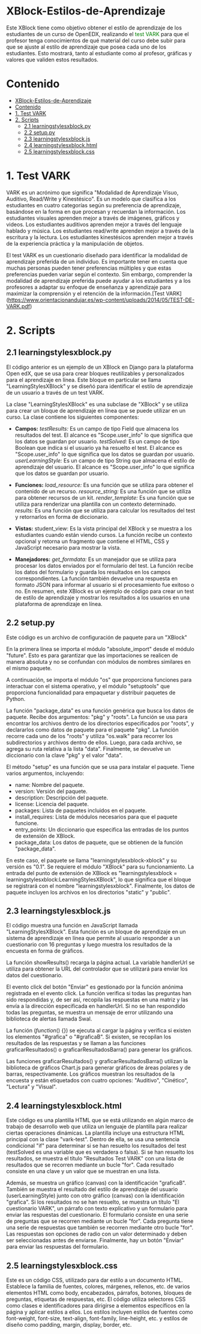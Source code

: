 # XBlock-Estilos-de-Aprendizaje

Este XBlock tiene como objetivo obtener el estilo de aprendizaje de los estudiantes de un curso de OpenEDX, realizando el <font color="green">test VARK</font> para que el profesor tenga conocimientos de qué material del curso debe subir para que se ajuste al estilo de aprendizaje que posea cada uno de los estudiantes. Esto mostrará, tanto al estudiante como al profesor, gráficas y valores que validen estos resultados.


# Contenido
- [XBlock-Estilos-de-Aprendizaje](#xblock-estilos-de-aprendizaje)
- [Contenido](#contenido)
- [1. Test VARK](#1-test-vark)
- [2. Scripts](#2-scripts)
  - [2.1 learningstylesxblock.py](#21-learningstylesxblockpy)
  - [2.2 setup.py](#22-setuppy)
  - [2.3 learningstylesxblock.js](#23-learningstylesxblockjs)
  - [2.4 learningstylesxblock.html](#24-learningstylesxblockhtml)
  - [2.5 learningstylesxblock.css](#25-learningstylesxblockcss)

# 1. Test VARK
VARK es un acrónimo que significa "Modalidad de Aprendizaje Vísuo, Auditivo, Read/Write y Kinestésico". Es un modelo que clasifica a los estudiantes en cuatro categorías según su preferencia de aprendizaje, basándose en la forma en que procesan y recuerdan la información.
Los estudiantes visuales aprenden mejor a través de imágenes, gráficos y videos.
Los estudiantes auditivos aprenden mejor a través del lenguaje hablado y música.
Los estudiantes read/write aprenden mejor a través de la escritura y la lectura.
Los estudiantes kinestésicos aprenden mejor a través de la experiencia práctica y la manipulación de objetos.

El test VARK es un cuestionario diseñado para identificar la modalidad de aprendizaje preferida de un individuo. Es importante tener en cuenta que muchas personas pueden tener preferencias múltiples y que estas preferencias pueden variar según el contexto. Sin embargo, comprender la modalidad de aprendizaje preferida puede ayudar a los estudiantes y a los profesores a adaptar su enfoque de enseñanza y aprendizaje para maximizar la comprensión y el retención de la información.[Test VARK]
(https://www.orientacionandujar.es/wp-content/uploads/2014/05/TEST-DE-VARK.pdf)

# 2. Scripts

## 2.1 learningstylesxblock.py
El código anterior es un ejemplo de un XBlock en Django para la plataforma Open edX, que se usa para crear bloques reutilizables y personalizados para el aprendizaje en línea. Este bloque en particular se llama "LearningStylesXBlock" y se diseñó para identificar el estilo de aprendizaje de un usuario a través de un test VARK.

La clase "LearningStylesXBlock" es una subclase de "XBlock" y se utiliza para crear un bloque de aprendizaje en línea que se puede utilizar en un curso. La clase contiene los siguientes componentes:

- **Campos:**
*testResults:* Es un campo de tipo Field que almacena los resultados del test. El alcance es "Scope.user_info" lo que significa que los datos se guardan por usuario.
*testSolved:* Es un campo de tipo Boolean que indica si el usuario ya ha resuelto el test. El alcance es "Scope.user_info" lo que significa que los datos se guardan por usuario.
*userLearningStyle:* Es un campo de tipo String que almacena el estilo de aprendizaje del usuario. El alcance es "Scope.user_info" lo que significa que los datos se guardan por usuario.

- **Funciones:**
*load_resource:* Es una función que se utiliza para obtener el contenido de un recurso.
*resource_string:* Es una función que se utiliza para obtener recursos de un kit.
*render_template:* Es una función que se utiliza para renderizar una plantilla con un contexto determinado.
*results:* Es una función que se utiliza para calcular los resultados del test y retornarlos en forma de diccionario.

- **Vistas:**
student_view: Es la vista principal del XBlock y se muestra a los estudiantes cuando están viendo cursos. La función recibe un contexto opcional y retorna un fragmento que contiene el HTML, CSS y JavaScript necesario para mostrar la vista.

- **Manejadores:**
*get_formdata:* Es un manejador que se utiliza para procesar los datos enviados por el formulario del test. La función recibe los datos del formulario y guarda los resultados en los campos correspondientes. La función también devuelve una respuesta en formato JSON para informar al usuario si el procesamiento fue exitoso o no.
En resumen, este XBlock es un ejemplo de código para crear un test de estilo de aprendizaje y mostrar los resultados a los usuarios en una plataforma de aprendizaje en línea.

## 2.2 setup.py
Este código es un archivo de configuración de paquete para un "XBlock"

En la primera línea se importa el módulo "absolute_import" desde el módulo "future". Esto es para garantizar que las importaciones se realicen de manera absoluta y no se confundan con módulos de nombres similares en el mismo paquete.

A continuación, se importa el módulo "os" que proporciona funciones para interactuar con el sistema operativo, y el módulo "setuptools" que proporciona funcionalidad para empaquetar y distribuir paquetes de Python.

La función "package_data" es una función genérica que busca los datos de paquete. Recibe dos argumentos: "pkg" y "roots". La función se usa para encontrar los archivos dentro de los directorios especificados por "roots", y declararlos como datos de paquete para el paquete "pkg". La función recorre cada uno de los "roots" y utiliza "os.walk" para recorrer los subdirectorios y archivos dentro de ellos. Luego, para cada archivo, se agrega su ruta relativa a la lista "data". Finalmente, se devuelve un diccionario con la clave "pkg" y el valor "data".

El método "setup" es una función que se usa para instalar el paquete. Tiene varios argumentos, incluyendo:

- name: Nombre del paquete.
- version: Versión del paquete.
- description: Descripción del paquete.
- license: Licencia del paquete.
- packages: Lista de paquetes incluidos en el paquete.
- install_requires: Lista de módulos necesarios para que el paquete funcione.
- entry_points: Un diccionario que especifica las entradas de los puntos de extensión de XBlock.
- package_data: Los datos de paquete, que se obtienen de la función "package_data".

En este caso, el paquete se llama "learningstylesxblock-xblock" y su versión es "0.1". Se requiere el módulo "XBlock" para su funcionamiento. La entrada del punto de extensión de XBlock es "learningstylesxblock = learningstylesxblock:LearningStylesXBlock", lo que significa que el bloque se registrará con el nombre "learningstylesxblock". Finalmente, los datos de paquete incluyen los archivos en los directorios "static" y "public".

## 2.3 learningstylesxblock.js

El código muestra una función en JavaScript llamada "LearningStylesXBlock". Esta función es un bloque de aprendizaje en un sistema de aprendizaje en línea que permite al usuario responder a un cuestionario con 16 preguntas y luego muestra los resultados de la encuesta en forma de gráficos.

La función showResults() recarga la página actual. La variable handlerUrl se utiliza para obtener la URL del controlador que se utilizará para enviar los datos del cuestionario.

El evento click del botón "Enviar" es gestionado por la función anónima registrada en el evento click. La función verifica si todas las preguntas han sido respondidas y, de ser así, recopila las respuestas en una matriz y las envía a la dirección especificada en handlerUrl. Si no se han respondido todas las preguntas, se muestra un mensaje de error utilizando una biblioteca de alertas llamada Swal.

La función $(function($) {}) se ejecuta al cargar la página y verifica si existen los elementos "#grafica" o "#graficaB". Si existen, se recopilan los resultados de las respuestas y se llaman a las funciones graficarResultados() o graficarResultadosBarra() para generar los gráficos.

Las funciones graficarResultados() y graficarResultadosBarra() utilizan la biblioteca de gráficos Chart.js para generar gráficos de áreas polares y de barras, respectivamente. Los gráficos muestran los resultados de la encuesta y están etiquetados con cuatro opciones: "Auditivo", "Cinético", "Lectura" y "Visual".

## 2.4 learningstylesxblock.html

Este código es una plantilla HTML que se está utilizando en algún marco de trabajo de desarrollo web que utiliza un lenguaje de plantilla para realizar ciertas operaciones dinámicas.
La plantilla incluye una estructura HTML principal con la clase "vark-test".
Dentro de ella, se usa una sentencia condicional "if" para determinar si se han resuelto los resultados del test (testSolved es una variable que es verdadera o falsa).
Si se han resuelto los resultados, se muestra el título "Resultados Test VARK" con una lista de resultados que se recorren mediante un bucle "for". Cada resultado consiste en una clave y un valor que se muestran en una lista.

Además, se muestra un gráfico (canvas) con la identificación "graficaB". También se muestra el resultado del estilo de aprendizaje del usuario (userLearningStyle) junto con otro gráfico (canvas) con la identificación "grafica". Si los resultados no se han resuelto, se muestra un título "El cuestionario VARK", un párrafo con texto explicativo y un formulario para enviar las respuestas del cuestionario. El formulario consiste en una serie de preguntas que se recorren mediante un bucle "for". Cada pregunta tiene una serie de respuestas que también se recorren mediante otro bucle "for". Las respuestas son opciones de radio con un valor determinado y deben ser seleccionadas antes de enviarse. Finalmente, hay un botón "Enviar" para enviar las respuestas del formulario.

## 2.5 learningstylesxblock.css

Este es un código CSS, utilizado para dar estilo a un documento HTML. Establece la familia de fuentes, colores, márgenes, rellenos, etc. de varios elementos HTML como body, encabezados, párrafos, botones, bloques de preguntas, etiquetas de respuestas, etc. El código utiliza selectores CSS como clases e identificadores para dirigirse a elementos específicos en la página y aplicar estilos a ellos. Los estilos incluyen estilos de fuentes como font-weight, font-size, text-align, font-family, line-height, etc. y estilos de diseño como padding, margin, display, border, etc.
